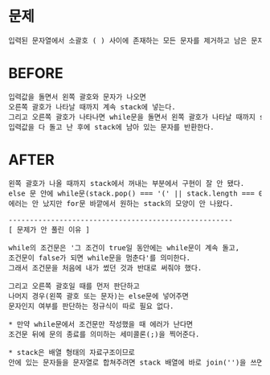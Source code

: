 # 문제

<pre>
입력된 문자열에서 소괄호 ( ) 사이에 존재하는 모든 문자를 제거하고 남은 문자만 출력
</pre>

# BEFORE

<pre>
입력값을 돌면서 왼쪽 괄호와 문자가 나오면
오른쪽 괄호가 나타날 때까지 계속 stack에 넣는다.
그리고 오른쪽 괄호가 나타나면 while문을 돌면서 왼쪽 괄호가 나타날 때까지 stack에서 제거한다.
입력값을 다 돌고 난 후에 stack에 남아 있는 문자를 반환한다.
</pre>

# AFTER

<pre>
왼쪽 괄호가 나올 때까지 stack에서 꺼내는 부분에서 구현이 잘 안 됐다.
else 문 안에 while문(stack.pop() === '(' || stack.length === 0))을 넣었는데 
에러는 안 났지만 for문 바깥에서 원하는 stack의 모양이 안 나왔다.

-----------------------------------------------------
[ 문제가 안 풀린 이유 ]

while의 조건문은 '그 조건이 true일 동안에는 while문이 계속 돌고, 
조건문이 false가 되면 while문을 멈춘다'를 의미한다.
그래서 조건문을 처음에 내가 썼던 것과 반대로 써줘야 했다.

그리고 오른쪽 괄호일 때를 먼저 판단하고 
나머지 경우(왼쪽 괄호 또는 문자)는 else문에 넣어주면
문자인지 여부를 판단하는 정규식이 따로 필요 없다.

* 만약 while문에서 조건문만 작성했을 때 에러가 난다면 
조건문 뒤에 문의 종료를 의미하는 세미콜론(;)을 찍어준다.

* stack은 배열 형태의 자료구조이므로
안에 있는 문자들을 문자열로 합쳐주려면 stack 배열에 바로 join('')을 쓰면 된다.
</pre>
